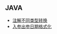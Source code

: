 ## **JAVA**
-   [注解不同类型转换](/docs/Java/fastJson的@JSONField和jackson的@JsonSerialize中using使用.md)
-   [入参出参日期格式化](/docs/Java/日期关于@DateTimeFormat和@JsonFormat注解.md)

